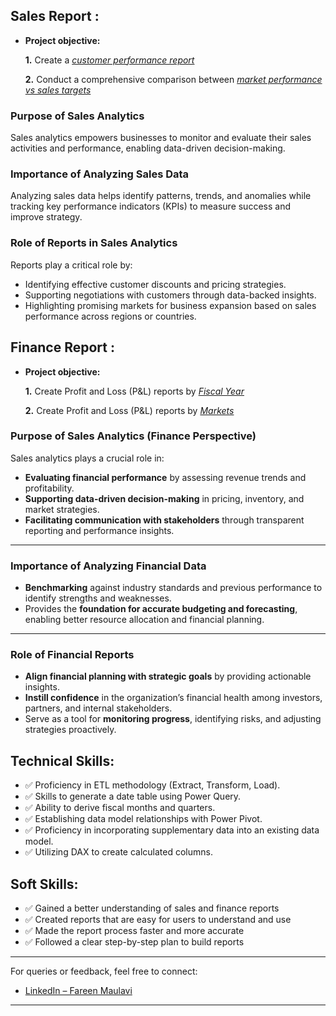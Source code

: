 ## Sales Report :


- **Project objective:** 

    **1.** Create a _[customer performance report](https://github.com/fairy-the-analyst/Excel-Sales-Analytics/blob/main/Customer_Performance.pdf)_ 

    **2.** Conduct a comprehensive comparison between _[market performance vs sales targets](https://github.com/fairy-the-analyst/Excel-Sales-Analytics/blob/main/Market_Performance_vs_Target.pdf)_

### **Purpose of Sales Analytics**

Sales analytics empowers businesses to monitor and evaluate their sales activities and performance, enabling data-driven decision-making.

### **Importance of Analyzing Sales Data**

Analyzing sales data helps identify patterns, trends, and anomalies while tracking key performance indicators (KPIs) to measure success and improve strategy.

### **Role of Reports in Sales Analytics**

Reports play a critical role by:

* Identifying effective customer discounts and pricing strategies.
* Supporting negotiations with customers through data-backed insights.
* Highlighting promising markets for business expansion based on sales performance across regions or countries.

## Finance Report :

- **Project objective:** 

    **1.** Create Profit and Loss (P&L) reports by _[Fiscal Year](https://github.com/fairy-the-analyst/Excel-Sales-Analytics/blob/main/P%26L_Fiscal_Year.pdf)_ 

   **2.** Create Profit and Loss (P&L) reports by _[Markets](https://github.com/fairy-the-analyst/Excel-Sales-Analytics/blob/main/P%26L_Market.pdf)_




### **Purpose of Sales Analytics (Finance Perspective)**

Sales analytics plays a crucial role in:

* **Evaluating financial performance** by assessing revenue trends and profitability.
* **Supporting data-driven decision-making** in pricing, inventory, and market strategies.
* **Facilitating communication with stakeholders** through transparent reporting and performance insights.

---

### **Importance of Analyzing Financial Data**

* **Benchmarking** against industry standards and previous performance to identify strengths and weaknesses.
* Provides the **foundation for accurate budgeting and forecasting**, enabling better resource allocation and financial planning.

---

### **Role of Financial Reports**

* **Align financial planning with strategic goals** by providing actionable insights.
* **Instill confidence** in the organization’s financial health among investors, partners, and internal stakeholders.
* Serve as a tool for **monitoring progress**, identifying risks, and adjusting strategies proactively.

## Technical Skills:
- ✅	Proficiency in ETL methodology (Extract, Transform, Load).
- ✅	Skills to generate a date table using Power Query.
- ✅	Ability to derive fiscal months and quarters.
- ✅	Establishing data model relationships with Power Pivot.
- ✅	Proficiency in incorporating supplementary data into an existing data model.
- ✅	Utilizing DAX to create calculated columns.


## Soft Skills:

* ✅ Gained a better understanding of sales and finance reports
* ✅ Created reports that are easy for users to understand and use
* ✅ Made the report process faster and more accurate
* ✅ Followed a clear step-by-step plan to build reports

---
  
For queries or feedback, feel free to connect:

* [LinkedIn – Fareen Maulavi](https://www.linkedin.com/in/fareen-maulavi/)

---
